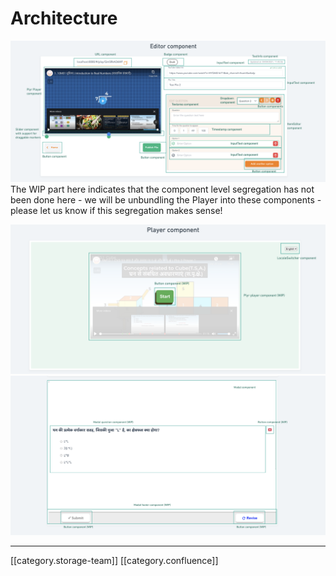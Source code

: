 # Architecture

![](<../../../../Others/interactivevideo-unknown/images/storage/Screenshot 2021-04-04 at 12.09.02 PM.png>)The WIP part here indicates that the component level segregation has not been done here - we will be unbundling the Player into these components - please let us know if this segregation makes sense!

![](<../../../../Others/interactivevideo-unknown/images/storage/Screenshot 2021-04-04 at 12.09.15 PM.png>) ![](<../../../../Others/interactivevideo-unknown/images/storage/Screenshot 2021-04-04 at 12.10.12 PM.png>)

***

\[\[category.storage-team]] \[\[category.confluence]]
